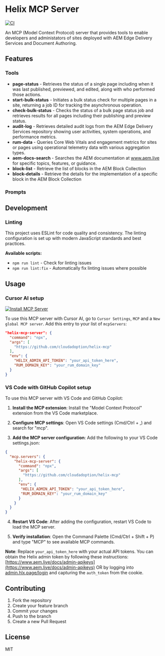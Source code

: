 # Helix MCP Server

[![CI](https://github.com/cloudadoption/helix-mcp/actions/workflows/main.yml/badge.svg)](https://github.com/cloudadoption/helix-mcp/actions/workflows/main.yml)

An MCP (Model Context Protocol) server that provides tools to enable developers and administators of sites deployed with AEM Edge Delivery Services and Document Authoring.

## Features

### Tools

- **page-status** - Retrieves the status of a single page including when it was last published, previewed, and edited, along with who performed those actions.
- **start-bulk-status** - Initiates a bulk status check for multiple pages in a site, returning a job ID for tracking the asynchronous operation.
- **check-bulk-status** - Checks the status of a bulk page status job and retrieves results for all pages including their publishing and preview status.
- **audit-log** - Retrieves detailed audit logs from the AEM Edge Delivery Services repository showing user activities, system operations, and performance metrics.
- **rum-data** - Queries Core Web Vitals and engagement metrics for sites or pages using operational telemetry data with various aggregation types.
- **aem-docs-search** - Searches the AEM documentation at www.aem.live for specific topics, features, or guidance.
- **block-list** - Retrieve the list of blocks in the AEM Block Collection
- **block-details** - Retrieve the details for the implementation of a specific block in the AEM Block Collection

### Prompts

## Development

### Linting

This project uses ESLint for code quality and consistency. The linting configuration is set up with modern JavaScript standards and best practices.

**Available scripts:**
- `npm run lint` - Check for linting issues
- `npm run lint:fix` - Automatically fix linting issues where possible

## Usage

### Cursor AI setup

[![Install MCP Server](https://cursor.com/deeplink/mcp-install-dark.svg)](https://cursor.com/en/install-mcp?name=helix-mcp-server&config=eyJjb21tYW5kIjoibnB4IGh0dHBzOi8vZ2l0aHViLmNvbS9jbG91ZGFkb3B0aW9uL2hlbGl4LW1jcCIsImVudiI6eyJIRUxJWF9BRE1JTl9BUElfVE9LRU4iOiJ5b3VyX2FwaV90b2tlbl9oZXJlIiwiUlVNX0RPTUFJTl9LRVkiOiJ5b3VyX3J1bV9kb21haW5fa2V5In19)

To use this MCP server with Cursor AI, go to `Cursor Settings`, `MCP` and a `New global MCP server`. Add this entry to your list of `mcpServers`:

```json
"helix-mcp-server": {
  "command": "npx",
  "args": [
    "https://github.com/cloudadoption/helix-mcp"
  ],
  "env": {
    "HELIX_ADMIN_API_TOKEN": "your_api_token_here",
    "RUM_DOMAIN_KEY": "your_rum_domain_key"
  }
}
```

### VS Code with GitHub Copilot setup

To use this MCP server with VS Code and GitHub Copilot:

1. **Install the MCP extension**: Install the "Model Context Protocol" extension from the VS Code marketplace.

2. **Configure MCP settings**: Open VS Code settings (Cmd/Ctrl + ,) and search for "mcp".

3. **Add the MCP server configuration**: Add the following to your VS Code settings.json:

```json
{
  "mcp.servers": {
    "helix-mcp-server": {
      "command": "npx",
      "args": [
        "https://github.com/cloudadoption/helix-mcp"
      ],
      "env": {
       "HELIX_ADMIN_API_TOKEN": "your_api_token_here",
       "RUM_DOMAIN_KEY": "your_rum_domain_key"
      }
    }
  }
}
```

4. **Restart VS Code**: After adding the configuration, restart VS Code to load the MCP server.

5. **Verify installation**: Open the Command Palette (Cmd/Ctrl + Shift + P) and type "MCP" to see available MCP commands.

**Note**: Replace `your_api_token_here` with your actual API tokens. You can obtain the Helix admin token by following these instructions: [https://www.aem.live/docs/admin-apikeys](https://www.aem.live/docs/admin-apikeys) OR by logging into [admin.hlx.page/login](https://admin.hlx.page/login) and capturing the `auth_token` from the cookie.

## Contributing

1. Fork the repository
2. Create your feature branch
3. Commit your changes
4. Push to the branch
5. Create a new Pull Request

## License

MIT
